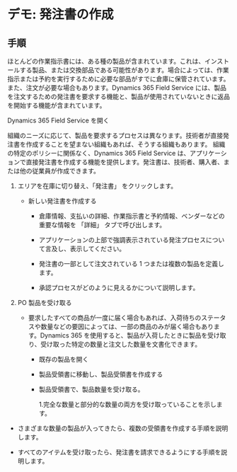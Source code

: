 ﻿---
demo:
    title: 'デモ: 発注書の作成'
    module: 'モジュール 4: Dynamics 365 Field Service の基礎を学ぶ'
---

# デモ: 発注書の作成

## 手順

ほとんどの作業指示書には、ある種の製品が含まれています。これは、インストールする製品、または交換部品である可能性があります。場合によっては、作業指示または予約を実行するために必要な部品がすでに倉庫に保管されています。また、注文が必要な場合もあります。Dynamics 365 Field Service には、製品を注文するための発注書を要求する機能と、製品が使用されていないときに返品を開始する機能が含まれています。 

 

Dynamics 365 Field Service を開く 

 

組織のニーズに応じて、製品を要求するプロセスは異なります。技術者が直接発注書を作成することを望まない組織もあれば、そうする組織もあります。 組織の特定のポリシーに関係なく、Dynamics 365 Field Service は、アプリケーションで直接発注書を作成する機能を提供します。発注書は、技術者、購入者、または他の従業員が作成できます。 

1. エリアを在庫に切り替え、「発注書」 をクリックします。

	- 新しい発注書を作成する

		- 倉庫情報、支払いの詳細、作業指示書と予約情報、ベンダーなどの重要な情報を 「詳細」 タブで呼び出します。 

		- アプリケーションの上部で強調表示されている発注プロセスについて言及し、表示してください。 

		- 発注書の一部として注文されている 1 つまたは複数の製品を定義します。 

		- 承認プロセスがどのように見えるかについて説明します。

2. PO 製品を受け取る

	- 要求したすべての商品が一度に届く場合もあれば、入荷待ちのステータスや数量などの要因によっては、一部の商品のみが届く場合もあります。Dynamics 365 を使用すると、製品が入荷したときに製品を受け取り、受け取った特定の数量と注文した数量を文書化できます。 

		- 既存の製品を開く

		- 製品受領書に移動し、製品受領書を作成する

		- 製品受領書で、製品数量を受け取る。 

			1.完全な数量と部分的な数量の両方を受け取っていることを示します。 

- さまざまな数量の製品が入ってきたら、複数の受領書を作成する手順を説明します。 

- すべてのアイテムを受け取ったら、発注書を請求できるようにする手順を説明します。 
